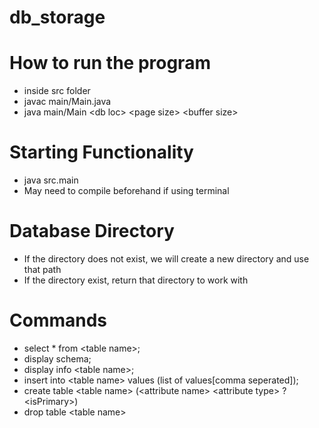 # db_storage

# How to run the program
- inside src folder
- javac main/Main.java
- java main/Main \<db loc> \<page size> \<buffer size>

# Starting Functionality

- java src.main <db loc> <page size> <buffer size>
- May need to compile beforehand if using terminal

# Database Directory

- If the directory does not exist, we will create a new directory and use that path
- If the directory exist, return that directory to work with

# Commands

- select * from \<table name>;
- display schema;
- display info \<table name>;
- insert into \<table name> values (list of values[comma seperated]);
- create table \<table name> (\<attribute name> \<attribute type> ?\<isPrimary>)
- drop table \<table name> 